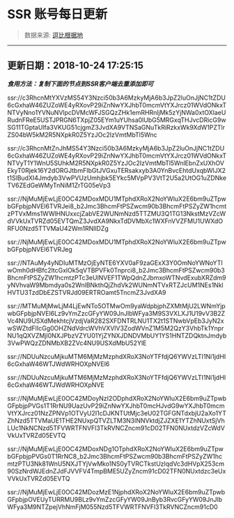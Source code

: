 # SSR 账号每日更新 
> 数据来源: [逗比根据地](https://doub.io/sszhfx/) 
----------------------------------------------
## 更新日期：2018-10-24 17:25:15 
***食用方法：复制下面的节点到SSR客户端去重添加即可***

 ssr://c3RhcnMtYXVzMS54Y3Nzci50b3A6MzkyMjA6b3JpZ2luOnJjNC1tZDU6cGxhaW46ZUZoWE4yRXovP29iZnNwYXJhbT0mcmVtYXJrcz01WVdONkxTNTVyNno1YVNuNVlpcDVMcWFJSGQzZHk1emRHRnljMk5zYjNWa0xtOXlaeURudnFReE5USTJPRGN6TXpjZ05EYm1uYUhsa0lUbG5MRGxqTHJvcDRicG9wSG11TGptaUlfa3VKUG51cjgmZ3JvdXA9VTNSaGNuTkRiRzkxWk9XdW1PZTlrZS04bW5kM2R5NXpkR0Z5YzJOc2IzVmtMbTl5Wnc

ssr://c3RhcnMtZnJhMS54Y3Nzci50b3A6MzkyMjA6b3JpZ2luOnJjNC1tZDU6cGxhaW46ZUZoWE4yRXovP29iZnNwYXJhbT0mcmVtYXJrcz01WVdONkxTNTVyT1Y1WnU5SUhkM2R5NXpkR0Z5YzJOc2IzVmtMbTl5WnlEbnZxUXhOVEkyT0Rjek16Y2dORGJtbmFIbGtJVGxuTERsakxyb3A0YnBvcEhtdUxqbWlJX2t1SlBudXI4Jmdyb3VwPVUzUmhjbk5EYkc5MVpPV3VtT2U5a2UtOG1uZDNkeTV6ZEdGeWMyTnNiM1ZrTG05eVp3

ssr://NjMuMjEwLjE0OC42MDoxMDU1MTphdXRoX2NoYWluX2E6bm9uZTpwbGFpbjpNVEl6TVRJei8_b2Jmc3BhcmFtPSZwcm90b3BhcmFtPSZyZW1hcmtzPTVxMms1WWlHNUxxcjZabVE2WUNmNzd5TTZMU3Q1TG13NkstMzVZcWdVVkUxTVRZd05EVTQmZ3JvdXA9NkxTdDVMbXc1WXFnVVZFMU1UWXdORFU0Nzd5TTVMaU42Wm1RNllDZg

ssr://NjMuMjEwLjE0OC42MDoxMDU1MTphdXRoX2NoYWluX2E6bm9uZTpwbGFpbjpNVEl6TVRJeg

ssr://NTAuMy4yNDIuMTMzOjEyNTE6YXV0aF9zaGExX3Y0OmNoYWNoYTIwOmh0dHBfc2ltcGxlOk5qVTBPVFk0Tnprci8_b2Jmc3BhcmFtPSZwcm90b3BhcmFtPSZyZW1hcmtzPTc3eUlNVEF1TWpQdnZJbmxoWTNvdExubXRZdm9yNVhvaW9Mbmdya0s2WnlBNkthQjZhdVk2WUNmNTVxRTZJcUM1NEs1NklHVTU3TzdDbEZSTVRJd09ERTROamt5TncmZ3JvdXA9

ssr://MTMuMjMwLjM4LjEwNTo5OTMwOm9yaWdpbjphZXMtMjU2LWNmYjpwbGFpbjpNVEl6Lz9vYmZzcGFyYW09JnJlbWFya3M9S3VXLXJ1U19vV3B2ZVc4NU9USXdMekhtcjVzdjVaR282SXFDNTRLNU1TX2t1STNwbVpEb3JyN2xwSWZtdFlIcGg0OHZNdVdrcWVhVXVlV3ZodWVnZ1M5M2QzY3VhbTk1YnprNU1qQXVZMjl0NXJPbzVZYU01YjZYNXJDNDVMbUY1YS1HNTZDQktnJmdyb3VwPWQzZDNMbXB2ZVc4NU9USXdMbU52YlE

ssr://NDUuNzcuMjkuMTM6MjMzMzphdXRoX3NoYTFfdjQ6YWVzLTI1Ni1jdHI6cGxhaW46WTJWdWRHOXpNVEl6


ssr://NDUuNzcuMjkuMTM6MjMzMzphdXRoX3NoYTFfdjQ6YWVzLTI1Ni1jdHI6cGxhaW46WTJWdWRHOXpNVE

ssr://NjMuMjEwLjE0OC42MDoyNzI2ODphdXRoX2NoYWluX2E6bm9uZTpwbGFpbjpPVGs1T1RrNU9UazUvP29iZnNwYXJhbT0mcHJvdG9wYXJhbT0mcmVtYXJrcz01NzZPNVp1OTVyU2I1cDJKNTUtMjc3eU02TGFGNTdxbjU2aXo1YTZhNzd5TTVMaUE1THE2NUxpQTVZLTM3N3lNNVktdjZJZXE1YTZhNUxtSjVhLUc1NkNCNzd5TFVWRTFNVFl3TkRVNCZncm91cD02TFN0NUxtdzVZcWdVVkUxTVRZd05EVTQ

ssr://NjMuMjEwLjE0OC42MDoxNDg1OTphdXRoX2NoYWluX2E6bm9uZTpwbGFpbjpPVGs0T1RrNC8_b2Jmc3BhcmFtPSZwcm90b3BhcmFtPSZyZW1hcmtzPTU3Nk81WnU5NXJTYjVwMko1NS0yTVRCTkstUzlqdVc3dHVpX253cm90SzNrdWJEdnZJdFJVVFV4TmpBME5UZyZncm91cD02TFN0NUxtdzc3eUxVVkUxTVRZd05EVTQ

ssr://NjMuMjEwLjE0OC42MDozMzE1NjphdXRoX2NoYWluX2E6bm9uZTpwbGFpbjpOVEUyTURRMU9BLz9vYmZzcGFyYW09JnByb3RvcGFyYW09JnJlbWFya3M9NTZpejVhNmFjM055Nzd5TFVWRTFNVFl3TkRVNCZncm91cD0
